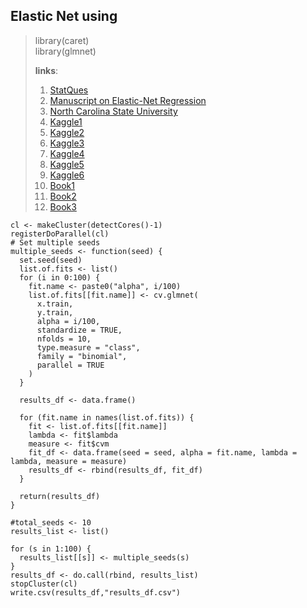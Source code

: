 ## Elastic Net using 
> library(caret) </br>
> library(glmnet)
>  
> **links**:
> 1.  [StatQues](https://github.com/StatQuest/ridge_lasso_elastic_net_demo/blob/master/ridge_lass_elastic_net_demo.R)
> 2.  [Manuscript on Elastic-Net Regression](https://hastie.su.domains/Papers/B67.2%20(2005)%20301-320%20Zou%20&%20Hastie.pdf)
> 3.  [North Carolina State University](https://www4.stat.ncsu.edu/~post/josh/LASSO_Ridge_Elastic_Net_-_Examples.html)
> 4.  [Kaggle1](https://www.kaggle.com/code/dpintaric/loan-prediction-elastic-net-logistic-regression)
> 5.  [Kaggle2](https://www.kaggle.com/code/stephenreed/lab-5-ridge-lasso-and-elasticnet-regressions)
> 6.  [Kaggle3](https://www.kaggle.com/code/kiyoung1027/linear-model-mlr-lasso-ridge-and-elastic-net/report)
> 7.  [Kaggle4](https://www.kaggle.com/code/jfeng1023/using-elastic-net-to-select-variables)
> 8.  [Kaggle5](https://www.kaggle.com/code/deepakkumargunjetti/introduction-to-elastic-net-regression)
> 9.  [Kaggle6](https://www.kaggle.com/code/uocoeeds/building-a-regression-model-with-elastic-net)
> 10.  [Book1](https://bradleyboehmke.github.io/HOML/regularized-regression.html)
> 11.  [Book2](https://scientistcafe.com/ids/r/ch10)
> 12.  [Book3](https://bookdown.org/ndirienzo/ista_321_data_mining/regularization.html)


```{r}
cl <- makeCluster(detectCores()-1)
registerDoParallel(cl)
# Set multiple seeds
multiple_seeds <- function(seed) {
  set.seed(seed)
  list.of.fits <- list()
  for (i in 0:100) {
    fit.name <- paste0("alpha", i/100)
    list.of.fits[[fit.name]] <- cv.glmnet(
      x.train,
      y.train,
      alpha = i/100,
      standardize = TRUE,
      nfolds = 10,
      type.measure = "class",
      family = "binomial",
      parallel = TRUE
    )
  }
  
  results_df <- data.frame()
  
  for (fit.name in names(list.of.fits)) {
    fit <- list.of.fits[[fit.name]]
    lambda <- fit$lambda
    measure <- fit$cvm
    fit_df <- data.frame(seed = seed, alpha = fit.name, lambda = lambda, measure = measure)
    results_df <- rbind(results_df, fit_df)
  }
  
  return(results_df)
}

#total_seeds <- 10
results_list <- list()

for (s in 1:100) {
  results_list[[s]] <- multiple_seeds(s)
}
results_df <- do.call(rbind, results_list)
stopCluster(cl)
write.csv(results_df,"results_df.csv")
```

